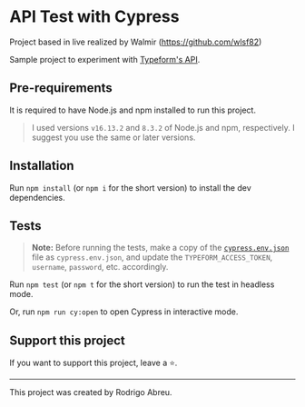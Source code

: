 # API Test with Cypress

Project based in live realized by Walmir (https://github.com/wlsf82)

Sample project to experiment with [Typeform's API](https://developer.typeform.com/).

## Pre-requirements

It is required to have Node.js and npm installed to run this project.

> I used versions `v16.13.2` and `8.3.2` of Node.js and npm, respectively. I suggest you use the same or later versions.

## Installation

Run `npm install` (or `npm i` for the short version) to install the dev dependencies.

## Tests

> **Note:** Before running the tests, make a copy of the [`cypress.env.json`](./cypress.env.example.json) file as `cypress.env.json`, and update the `TYPEFORM_ACCESS_TOKEN`, `username`, `password`, etc. accordingly.

Run `npm test` (or `npm t` for the short version) to run the test in headless mode.

Or, run `npm run cy:open` to open Cypress in interactive mode.

## Support this project

If you want to support this project, leave a ⭐.

---

This project was created by Rodrigo Abreu.
